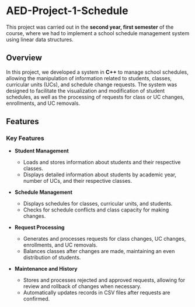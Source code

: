# AED-Project-1-Schedule

This project was carried out in the **second year, first semester** of the course, where we had to implement a school schedule management system using linear data structures.

## Overview

In this project, we developed a system in **C++** to manage school schedules, allowing the manipulation of information related to students, classes, curricular units (UCs), and schedule change requests. The system was designed to facilitate the visualization and modification of student schedules, as well as the processing of requests for class or UC changes, enrollments, and UC removals.

## Features

### Key Features

- **Student Management**

  - Loads and stores information about students and their respective classes.
  - Displays detailed information about students by academic year, number of UCs, and their respective classes.

- **Schedule Management**

  - Displays schedules for classes, curricular units, and students.
  - Checks for schedule conflicts and class capacity for making changes.

- **Request Processing**

  - Generates and processes requests for class changes, UC changes, enrollments, and UC removals.
  - Balances classes after changes are made, maintaining an even distribution of students.

- **Maintenance and History**
  - Stores and processes rejected and approved requests, allowing for review and rollback of changes when necessary.
  - Automatically updates records in CSV files after requests are confirmed.
